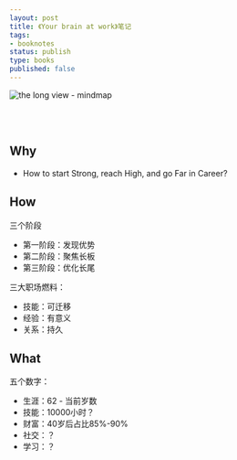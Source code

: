 ```yaml
--- 
layout: post
title: 《Your brain at work》笔记
tags: 
- booknotes
status: publish
type: books
published: false
---
```


![the long view - mindmap](https://i.imgur.com/qjwB9sl.png)


<br>
<br>



## Why

* How to start Strong, reach High, and go Far in Career?

 
## How

三个阶段

* 第一阶段：发现优势
* 第二阶段：聚焦长板
* 第三阶段：优化长尾

三大职场燃料：

* 技能：可迁移
* 经验：有意义
* 关系：持久

## What

五个数字：

* 生涯：62 - 当前岁数
* 技能：10000小时？
* 财富：40岁后占比85%-90%
* 社交：？
* 学习：？



<br>
<br>

